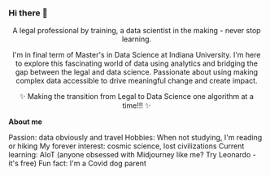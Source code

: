 ### Hi there 👋

<div align="center">
A legal professional by training, a data scientist in the making - never stop learning.
  
I'm in final term of Master's in Data Science at Indiana University. I'm here to explore this fascinating world of data using analytics and bridging the gap between the legal and data science. Passionate about using making complex data accessible to drive meaningful change and create impact. 

✨ Making the transition from Legal to Data Science one algorithm at a time!!! ✨
</div>


**About me**

Passion: data obviously and travel 
Hobbies: When not studying, I'm reading or hiking
My forever interest: cosmic science, lost civilizations
Current learning: AIoT (anyone obsessed with Midjourney like me? Try Leonardo - it's free)
Fun fact: I'm a Covid dog parent

<!--
**jhnguyen168/jhnguyen168** is a ✨ _special_ ✨ repository because its `README.md` (this file) appears on your GitHub profile.

Here are some ideas to get you started:

- 🔭 I’m currently working on ...
- 🌱 I’m currently learning ...
- 👯 I’m looking to collaborate on ...
- 🤔 I’m looking for help with ...
- 💬 Ask me about ...
- 📫 How to reach me: ...
- 😄 Pronouns: ...
- ⚡ Fun fact: ...
-->
